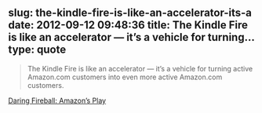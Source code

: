 slug: the-kindle-fire-is-like-an-accelerator-its-a
date: 2012-09-12 09:48:36
title: The Kindle Fire is like an accelerator — it’s a vehicle for turning...
type: quote
---

> The Kindle Fire is like an accelerator — it’s a vehicle for turning active Amazon.com customers into even more active Amazon.com customers.

[Daring Fireball: Amazon’s Play](http://daringfireball.net/2012/09/amazons_play)
